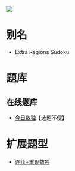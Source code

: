 ![](https://cn.sudoku.today/pic/extraregion2x9/14620_41083.png)

# 别名
- Extra Regions Sudoku

# 题库

## 在线题库
- [今日数独]【选题不便】

[今日数独]: https://cn.sudoku.today/g-extra-regions-sudoku/

# 扩展题型
- [连续+重现数独](../../../混合类/连续+重现数独.md)